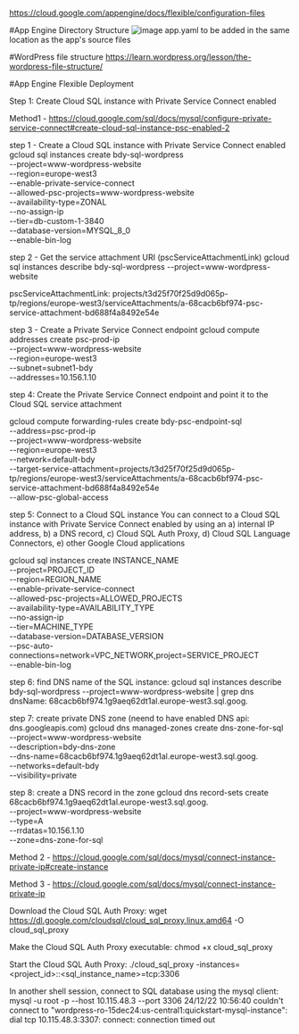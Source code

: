 https://cloud.google.com/appengine/docs/flexible/configuration-files


#App Engine Directory Structure
![image](https://github.com/user-attachments/assets/ca883b01-04d7-4149-bcb1-273098c39ac6)
app.yaml to be added in the same location as the app's source files

#WordPress file structure
https://learn.wordpress.org/lesson/the-wordpress-file-structure/

#App Engine Flexible Deployment

Step 1: Create Cloud SQL instance with Private Service Connect enabled

Method1 - 
https://cloud.google.com/sql/docs/mysql/configure-private-service-connect#create-cloud-sql-instance-psc-enabled-2

step 1 - Create a Cloud SQL instance with Private Service Connect enabled
gcloud sql instances create bdy-sql-wordpress \
--project=www-wordpress-website \
--region=europe-west3 \
--enable-private-service-connect \
--allowed-psc-projects=www-wordpress-website \
--availability-type=ZONAL \
--no-assign-ip \
--tier=db-custom-1-3840 \
--database-version=MYSQL_8_0 \
--enable-bin-log


step 2 - Get the service attachment URI (pscServiceAttachmentLink)
gcloud sql instances describe bdy-sql-wordpress --project=www-wordpress-website

pscServiceAttachmentLink: projects/t3d25f70f25d9d065p-tp/regions/europe-west3/serviceAttachments/a-68cacb6bf974-psc-service-attachment-bd688f4a8492e54e


step 3 - Create a Private Service Connect endpoint
gcloud compute addresses create psc-prod-ip \
--project=www-wordpress-website \
--region=europe-west3 \
--subnet=subnet1-bdy \
--addresses=10.156.1.10

step 4: Create the Private Service Connect endpoint and point it to the Cloud SQL service attachment

gcloud compute forwarding-rules create bdy-psc-endpoint-sql \
--address=psc-prod-ip \
--project=www-wordpress-website \
--region=europe-west3 \
--network=default-bdy \
--target-service-attachment=projects/t3d25f70f25d9d065p-tp/regions/europe-west3/serviceAttachments/a-68cacb6bf974-psc-service-attachment-bd688f4a8492e54e \
--allow-psc-global-access

step 5: Connect to a Cloud SQL instance
You can connect to a Cloud SQL instance with Private Service Connect enabled by using an 
 a) internal IP address, 
 b) a DNS record, 
 c) Cloud SQL Auth Proxy, 
 d) Cloud SQL Language Connectors, 
 e) other Google Cloud applications


gcloud sql instances create INSTANCE_NAME \
--project=PROJECT_ID \
--region=REGION_NAME \
--enable-private-service-connect \
--allowed-psc-projects=ALLOWED_PROJECTS \
--availability-type=AVAILABILITY_TYPE \
--no-assign-ip \
--tier=MACHINE_TYPE \
--database-version=DATABASE_VERSION \
--psc-auto-connections=network=VPC_NETWORK,project=SERVICE_PROJECT \
--enable-bin-log

step 6: find DNS name of the SQL instance:
gcloud sql instances describe bdy-sql-wordpress --project=www-wordpress-website | grep dns
dnsName: 68cacb6bf974.1g9aeq62dt1al.europe-west3.sql.goog.

step 7: create private DNS zone (neend to have enabled DNS api: dns.googleapis.com)
gcloud dns managed-zones create dns-zone-for-sql \
--project=www-wordpress-website \
--description=bdy-dns-zone \
--dns-name=68cacb6bf974.1g9aeq62dt1al.europe-west3.sql.goog. \
--networks=default-bdy \
--visibility=private

step 8: create a DNS record in the zone
gcloud dns record-sets create 68cacb6bf974.1g9aeq62dt1al.europe-west3.sql.goog. \
--project=www-wordpress-website \
--type=A \
--rrdatas=10.156.1.10 \
--zone=dns-zone-for-sql

Method 2 - https://cloud.google.com/sql/docs/mysql/connect-instance-private-ip#create-instance


Method 3 - https://cloud.google.com/sql/docs/mysql/connect-instance-private-ip

Download the Cloud SQL Auth Proxy:
wget https://dl.google.com/cloudsql/cloud_sql_proxy.linux.amd64 -O cloud_sql_proxy

Make the Cloud SQL Auth Proxy executable:
chmod +x cloud_sql_proxy

Start the Cloud SQL Auth Proxy:
./cloud_sql_proxy -instances=<project_id>:<region>:<sql_instance_name>=tcp:3306

In another shell session, connect to SQL database using the mysql client:
mysql -u root -p --host 10.115.48.3 --port 3306
24/12/22 10:56:40 couldn't connect to "wordpress-ro-15dec24:us-central1:quickstart-mysql-instance": dial tcp 10.115.48.3:3307: connect: connection timed out



